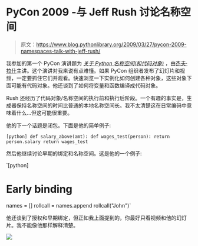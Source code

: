 # PyCon 2009 -与 Jeff Rush 讨论名称空间

> 原文：<https://www.blog.pythonlibrary.org/2009/03/27/pycon-2009-namespaces-talk-with-jeff-rush/>

我参加的第一个 PyCon 演讲题为 [*关于 Python 名称空间(和代码对象)*](http://us.pycon.org/2009/conference/schedule/event/7/) ，由[杰夫·拉什](http://www.blogger.com/profile/14683745915943062235)主讲。这个演讲对我来说有点难懂。如果 PyCon 组织者发布了幻灯片和视频，一定要抓住它们并观看。快速浏览一下实例化如何创建各种对象，这些对象下面可能有代码对象。他还谈到了如何将变量和函数编译成代码对象。

Rush 还经历了代码对象/名称空间的执行前和执行后阶段。一个有趣的事实是，生成器保持名称空间的时间比普通的本地名称空间长。我不太清楚这在日常编码中意味着什么...但这可能很重要。

他的下一个话题是闭包。下面是他的简单例子:

`[python]
def salary_above(amt):
def wages_test(person):
return person.salary
return wages_test` 

然后他继续讨论早期的绑定和名称空间。这是他的一个例子:

`[python]
# Early binding
names = []
rollcall = names.append
rollcall("John")` 

他还谈到了授权和早期绑定，但正如我上面提到的，你最好只看视频和他的幻灯片。我不能像他那样解释清楚。

![](img/b18fe6ef68b2765bd55fe92f7cdde9f2.png)
